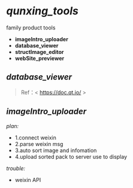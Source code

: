 # ***qunxing_tools***
family product tools
- **imageIntro_uploader**
- **database_viewer**
- **structImage_editor**
- **webSite_previewer**

## *database_viewer*
> Ref：&lt; https://doc.qt.io/ &gt;

## *imageIntro_uploader*
*plan:*
- 1.connect weixin
- 2.parse weixin msg
- 3.auto sort image and infomation
- 4.upload sorted pack to server use to display

*trouble:*
- weixin API
